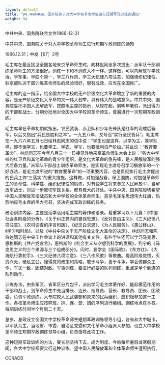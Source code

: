 ```yaml
---
layout: default
title: "94.中共中央、国务院关于对大中学校革命师生进行短期军政训练的通知"
weight: 94
---
```


中共中央、国务院联合文件1966-12-31

中共中央、国务院关于对大中学校革命师生进行短期军政训练的通知

1966.12.31；中发［67］2号

毛主席在最近接见全国各地来京革命师生时，向林彪同志多次提出：派军队干部训练革命师生的方法很好。训练一下和不训练大不一样。这样做，可以向解放军学政治，学军事，学四个第一，学三八作风，学三大纪律八项注意，加强组织纪律性。驻京部队派干部训练革命师生的经验很好，很有成效，应当在全国推广。

毛主席的这一指示，给全国大中学校的无产阶级文化大革命增加了新的重要的内容，是无产阶级文化大革命的又一伟大创举，具有伟大的战略意义。中共中央、国务院委托中国人民解放军，按照毛主席的指示，从现在起，到明年暑假，派出得力的干部和战士，分期分批地对全国大中学校的革命师生，普遍进行一次短期军政训练。

毛主席早在革命初期就指出，农民武装、赤卫队和少年先锋队是红军的现成后备军，以后又指出“兵民是胜利之本”。一九五八年，又号召“实行全民皆兵”。毛主席在一九六六年五月七日给林彪同志的信中说：“学生也是这样，以学为主，兼学别样，即不但学文，也要学工、学农、学军，也要批判资产阶级。”并且说：“教育要革命”。林彪同志在今年八月三十一日接见外地来京革命师生大会上说：“各大中学校的红卫兵和其他革命的青少年组织，是文化大革命的急先峰，是人民解放军的强大后备力量。”派军队干部战士训练革命师生，是实现毛主席号召学习解放军的一个好办法，是毛主席所说的“教育要革命”的一项重要内容，也是贯彻执行毛主席提出的民兵工作“三落实”的重大措施。这样做，对加强战备，保卫国防，对加强革命师生的革命性、科学性、组织纪律性的锻炼，对有些学生将来参加人民解放军，当解放军战士，对进一步密切军民关系，都有极大的好处。中共中央、国务院殷切希望中国人民解放军指战员和大中学校的全体革命师生，高举毛泽东思想伟大红旗，热烈响应毛主席的伟大号召，坚决完成军政训练的任务。

政治训练内容，主要是活学活用毛主席的著作和语录。着重学习以下几篇：《中国社会各阶级的分析》、《关于纠正党内的错误思想》、《反对自由主义》、《三大纪律八项注意》、《农村调查的序言和跋》、《纪念白求恩》、《为人民服务》、《愚公移山》、《学习和时局》、以及《中共中央关于无产阶级文化大革命的决定》、林彪同志和陈伯达同志在中央工作会议上的讲话和其他有关文件。有些学生还可以学习马克思、恩格斯的《共产党宣言》，恩格斯的《社会主义从空想到科学的发展》，列宁的《马克思主义的三个来源与三个组成部分》。同时，要学会《国际歌》、《东方红》、《大海航行靠舵手》、《三大纪律八项注意》、《三八作风歌》等歌曲。提高阶级觉悟，灭资兴无，破私立公，懂得党的政策和策略，敢于斗争，善于斗争，学会做群众工作，军民一致，团结对敌。军事训练，要进行必要的队列训练，重点是单个到连的队列动作。

训练办法，由各军区、省军区分片包干，派出学习毛主席著作好、能起模范作用的干部和战士，到革命师生中充当排长、连长、指导员、营长、教导员、团长、团政委，负责军政训练。大专院校人民武装部和原来的民兵组织，应积极参加这一工作。各校革命师生应按照班、排、连、营、团的序列进行编组。训练地点在本校。每期训练时间半个月到二十天。

总参、总政设立全国大中学校革命师生短期军政训练领导小组，各省和大中城市，以军队为主，当地省、市委、自治区党委和文化革命小组派人参加，设立大中学校革命师生短期军政训练领导小组，负责指导此项工作。

这种短期军政训练的方法，要长期坚持下去，成为制度。今后每年暑假或寒假期间，各大中学校都要实行这种训练。望中国人民解放军和全体革命师生遵照执行。

CCRADB

